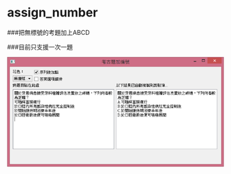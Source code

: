 assign_number
=============

###把無標號的考題加上ABCD

###目前只支援一次一題

![github](https://github.com/wlhunag/assign_number/raw/master/add-num.png "考題加上編號")  

